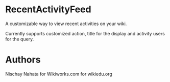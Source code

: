 RecentActivityFeed
==================

A customizable way to view recent activities on your wiki. 

Currently supports customized action, title for the display and activity users for the query.




Authors
========
Nischay Nahata for Wikiworks.com for wikiedu.org
